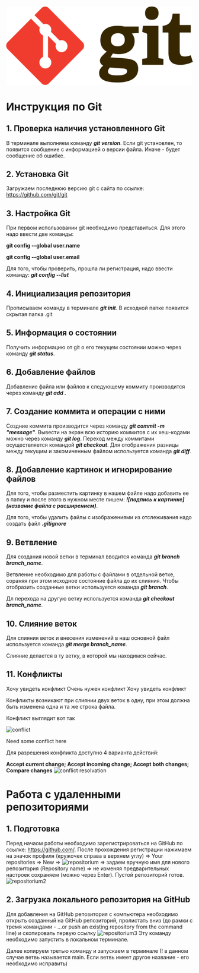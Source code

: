 ![Тут должно быть лого](Git-logo.png)
# Инструкция по Git
## 1. Проверка наличия установленного Git
В терминале выполняем команду ***git version***. Если git установлен, то появится сообщение с информацией о версии файла. Иначе - будет сообщение об ошибке.

## 2. Установка Git
Загружаем последнюю версию git с сайта по ссылке: https://github.com/git/git

## 3. Настройка Git
При первом использовании git необходимо представиться. Для этого надо ввести две команды: 

__git config --global user.name__

__git config --global user.email__

Для того, чтобы проверить, прошла ли регистрация, надо ввести команду: ***git config --list***

## 4. Инициализация репозитория
Прописываем команду в терминале ***git init***. В исходной папке появится скрытая папка .git

## 5. Информация о состоянии
Получить информацию от git о его текущем состоянии можно через команду ***git status***.

## 6. Добавление файлов
Добавление файла или файлов к следующему коммиту производится через команду ***git add .***

## 7. Создание коммита и операции с ними
Создние коммита производится через команду ***git commit -m "message"***. Вывести на экран всю историю коммитов с их хеш-кодами можно через команду ***git log***. Переход между коммитами осуществляется командой ***git checkout***. Для отображения разницы между текущим и закомиченным файлом используется команда ***git diff***.

## 8. Добавление картинок и игнорирование файлов
Для того, чтобы разместить картинку в нашем файле надо добавить ее в папку и после этого в нужном месте пишем: ***![подпись к картинке](название файла с расширением)***.

Для того, чтобы удалить файлы с изображениями из отслеживания надо создать файл ***.gitignore***

## 9. Ветвление
Для создания новой ветки в терминал вводится команда ***git branch branch_name***. 

Ветвление необходимо для работы с файлами в отдельной ветке, сораняя при этом исходное состояние файла до их слияния. Чтобы отобразить созданные ветки используется команда ***git branch***.

Дл перехода на другую ветку используется команда ***git checkout branch_name***.

## 10. Слияние веток 

Для слияния веток и внесения изменений в наш основной файл используется команда ***git merge branch_name***.

Слияние делается в ту ветку, в которой мы находимся сейчас.

## 11. Конфликты

Хочу увидеть конфликт
Очень нужен конфликт
Хочу увидеть конфликт

Конфликты возникают при слиянии двух веток в одну, при этом должна быть изменена одна и та же строка файла.

Конфликт выглядит вот так

![conflict](conflict.png)

Need some conflict here

Для разрешения конфликта доступно 4 варианта действий:

__Accept current change; Accept incoming change; Accept both changes; Compare changes__
![conflict resolvation](conflict_res.png)

# Работа с удаленными репозиториями

## 1. Подготовка
Перед начаом работы необходимо зарегистрироваться на GitHub по ссылке: https://github.com/. После прохождения регистрации нажимаем на значок профиля (кружочек справа в верхнем углу) => Your repositories => New => ![repositorium](reposit1.png.png) => задаем вручную имя для нового репозитория (Repository name) => не изменяя предварительных настроек сохраняем (можно через Enter). Пустой репозиторий готов.
 ![repositorium2](reposit2.png)

 ## 2. Загрузка локального репозитория на GitHub
 Для добавления на GitHub репозитория с компьютера необходимо открыть созданный на GitHub репозиторий, пролистать вниз (до рамки с тремя командами - …or push an existing repository from the command line) и скопировать первую ссылку ![repositorium3](reposit3.png)
 Эту команду необходимо запустить в локальном терминале.

Далее копируем третью команду и запускаем в терминале (! в данном случае ветвь называется main. Если ветвь имеет другое название - его необходимо исправить)
